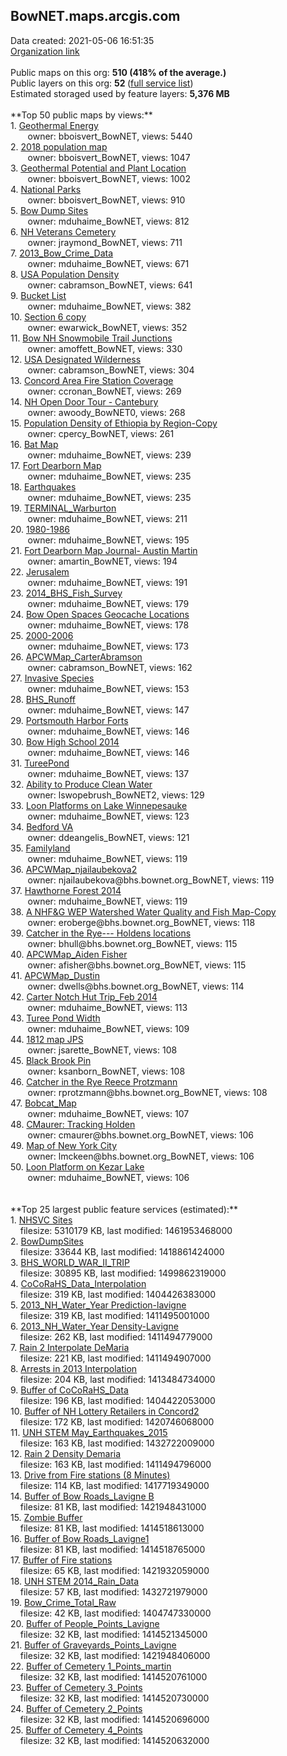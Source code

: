 <h2>BowNET.maps.arcgis.com</h2> Data created: 2021-05-06 16:51:35 <br /><a target='new' href='https://BowNET.maps.arcgis.com'>Organization link</a><br /><br />Public maps on this org: <b>510 (418% of the average.)</b><br />Public layers on this org: <b>52 </b>(<a target='new' href='https://services.arcgis.com/63cSRCcqLtJKDSR2/ArcGIS/rest/services'>full service list</a>)<br />Estimated storaged used by feature layers: <b>5,376 MB</b><br /><br />**Top 50 public maps by views:**<br />  1. <a target='new' href='https://www.arcgis.com/home/item.html?id=9ad1a71346ec40c6a938e14824179fb8'>Geothermal Energy</a> <br />  &nbsp;&nbsp;&nbsp;&nbsp; &nbsp;&nbsp;owner: bboisvert_BowNET, views: 5440<br />  2. <a target='new' href='https://www.arcgis.com/home/item.html?id=18869f7551d1431dba1fc9f4eab28ecc'>2018 population map</a> <br />  &nbsp;&nbsp;&nbsp;&nbsp; &nbsp;&nbsp;owner: bboisvert_BowNET, views: 1047<br />  3. <a target='new' href='https://www.arcgis.com/home/item.html?id=abff6baded0441678dec5dd3fff1ea36'>Geothermal Potential and Plant Location</a> <br />  &nbsp;&nbsp;&nbsp;&nbsp; &nbsp;&nbsp;owner: bboisvert_BowNET, views: 1002<br />  4. <a target='new' href='https://www.arcgis.com/home/item.html?id=8b03aa2b25244582ba875cfb17faf7ed'>National Parks</a> <br />  &nbsp;&nbsp;&nbsp;&nbsp; &nbsp;&nbsp;owner: bboisvert_BowNET, views: 910<br />  5. <a target='new' href='https://www.arcgis.com/home/item.html?id=3a0154b8e935481390d5a52d8a2add2f'>Bow Dump Sites</a> <br />  &nbsp;&nbsp;&nbsp;&nbsp; &nbsp;&nbsp;owner: mduhaime_BowNET, views: 812<br />  6. <a target='new' href='https://www.arcgis.com/home/item.html?id=c87b786885384276b07cfc327f6e5dd0'>NH Veterans Cemetery</a> <br />  &nbsp;&nbsp;&nbsp;&nbsp; &nbsp;&nbsp;owner: jraymond_BowNET, views: 711<br />  7. <a target='new' href='https://www.arcgis.com/home/item.html?id=1ce02a354c9445f8b881bdb6ba72a9ea'>2013_Bow_Crime_Data</a> <br />  &nbsp;&nbsp;&nbsp;&nbsp; &nbsp;&nbsp;owner: mduhaime_BowNET, views: 671<br />  8. <a target='new' href='https://www.arcgis.com/home/item.html?id=ce08cce77a67411f962e1fd6713198a7'>USA Population Density</a> <br />  &nbsp;&nbsp;&nbsp;&nbsp; &nbsp;&nbsp;owner: cabramson_BowNET, views: 641<br />  9. <a target='new' href='https://www.arcgis.com/home/item.html?id=e746010ef0a64040a04c84e4f83c47c6'>Bucket List</a> <br />  &nbsp;&nbsp;&nbsp;&nbsp; &nbsp;&nbsp;owner: mduhaime_BowNET, views: 382<br />  10. <a target='new' href='https://www.arcgis.com/home/item.html?id=82f8266608fa4bf1a365ee43f86ca271'>Section 6 copy</a> <br />  &nbsp;&nbsp;&nbsp;&nbsp; &nbsp;&nbsp;owner: ewarwick_BowNET, views: 352<br />  11. <a target='new' href='https://www.arcgis.com/home/item.html?id=a11f8b8fb5ee48068bfd9d04076bdb42'>Bow NH Snowmobile Trail Junctions</a> <br />  &nbsp;&nbsp;&nbsp;&nbsp; &nbsp;&nbsp;owner: amoffett_BowNET, views: 330<br />  12. <a target='new' href='https://www.arcgis.com/home/item.html?id=4ba1efe0baa645f2afd47f16d0c9b448'>USA Designated Wilderness</a> <br />  &nbsp;&nbsp;&nbsp;&nbsp; &nbsp;&nbsp;owner: cabramson_BowNET, views: 304<br />  13. <a target='new' href='https://www.arcgis.com/home/item.html?id=7a6e25d675a440bca7d6ab899250d575'>Concord Area Fire Station Coverage</a> <br />  &nbsp;&nbsp;&nbsp;&nbsp; &nbsp;&nbsp;owner: ccronan_BowNET, views: 269<br />  14. <a target='new' href='https://www.arcgis.com/home/item.html?id=ab25bb95d4b44bbb9111e3198c708f25'>NH Open Door Tour - Cantebury</a> <br />  &nbsp;&nbsp;&nbsp;&nbsp; &nbsp;&nbsp;owner: awoody_BowNET0, views: 268<br />  15. <a target='new' href='https://www.arcgis.com/home/item.html?id=8aed05d3866042279f7de3d14c221d08'>Population Density of Ethiopia by Region-Copy</a> <br />  &nbsp;&nbsp;&nbsp;&nbsp; &nbsp;&nbsp;owner: cpercy_BowNET, views: 261<br />  16. <a target='new' href='https://www.arcgis.com/home/item.html?id=dd90d8421d5c4436b418ee2a71430721'>Bat Map</a> <br />  &nbsp;&nbsp;&nbsp;&nbsp; &nbsp;&nbsp;owner: mduhaime_BowNET, views: 239<br />  17. <a target='new' href='https://www.arcgis.com/home/item.html?id=ad9bad6516894b1e9f7c917a429e7081'>Fort Dearborn Map</a> <br />  &nbsp;&nbsp;&nbsp;&nbsp; &nbsp;&nbsp;owner: mduhaime_BowNET, views: 235<br />  18. <a target='new' href='https://www.arcgis.com/home/item.html?id=920894163ff94773b5ef7be7e7dd11d1'>Earthquakes</a> <br />  &nbsp;&nbsp;&nbsp;&nbsp; &nbsp;&nbsp;owner: mduhaime_BowNET, views: 235<br />  19. <a target='new' href='https://www.arcgis.com/home/item.html?id=f20933d3678c40d2bba68b62703a23d5'>TERMINAL_Warburton</a> <br />  &nbsp;&nbsp;&nbsp;&nbsp; &nbsp;&nbsp;owner: mduhaime_BowNET, views: 211<br />  20. <a target='new' href='https://www.arcgis.com/home/item.html?id=f1a3af741a97499fbb5af217c7b0dc06'>1980-1986</a> <br />  &nbsp;&nbsp;&nbsp;&nbsp; &nbsp;&nbsp;owner: mduhaime_BowNET, views: 195<br />  21. <a target='new' href='https://www.arcgis.com/home/item.html?id=888e89ea3de0403793be21541c1d7703'>Fort Dearborn Map Journal- Austin Martin</a> <br />  &nbsp;&nbsp;&nbsp;&nbsp; &nbsp;&nbsp;owner: amartin_BowNET, views: 194<br />  22. <a target='new' href='https://www.arcgis.com/home/item.html?id=b3438a8627354054bb7fbf218524c175'>Jerusalem</a> <br />  &nbsp;&nbsp;&nbsp;&nbsp; &nbsp;&nbsp;owner: mduhaime_BowNET, views: 191<br />  23. <a target='new' href='https://www.arcgis.com/home/item.html?id=e39ff65af6334d99a3a96229efd00ea8'>2014_BHS_Fish_Survey</a> <br />  &nbsp;&nbsp;&nbsp;&nbsp; &nbsp;&nbsp;owner: mduhaime_BowNET, views: 179<br />  24. <a target='new' href='https://www.arcgis.com/home/item.html?id=976c1eac13ef4028bf6d5a413bdbdc3d'>Bow Open Spaces Geocache Locations</a> <br />  &nbsp;&nbsp;&nbsp;&nbsp; &nbsp;&nbsp;owner: mduhaime_BowNET, views: 178<br />  25. <a target='new' href='https://www.arcgis.com/home/item.html?id=74cb12c13abb480098ff6014f87df459'>2000-2006</a> <br />  &nbsp;&nbsp;&nbsp;&nbsp; &nbsp;&nbsp;owner: mduhaime_BowNET, views: 173<br />  26. <a target='new' href='https://www.arcgis.com/home/item.html?id=857eecca378f4cc4a0b02b7d5763e0b3'>APCWMap_CarterAbramson</a> <br />  &nbsp;&nbsp;&nbsp;&nbsp; &nbsp;&nbsp;owner: cabramson_BowNET, views: 162<br />  27. <a target='new' href='https://www.arcgis.com/home/item.html?id=41c212e59fa34b85a8c96c56a6e53f48'>Invasive Species</a> <br />  &nbsp;&nbsp;&nbsp;&nbsp; &nbsp;&nbsp;owner: mduhaime_BowNET, views: 153<br />  28. <a target='new' href='https://www.arcgis.com/home/item.html?id=4ebd375cc8f1484bafd6ca6d31681cf3'>BHS_Runoff</a> <br />  &nbsp;&nbsp;&nbsp;&nbsp; &nbsp;&nbsp;owner: mduhaime_BowNET, views: 147<br />  29. <a target='new' href='https://www.arcgis.com/home/item.html?id=6f862f4925d64bd9a496d31f21ef56dc'>Portsmouth Harbor Forts</a> <br />  &nbsp;&nbsp;&nbsp;&nbsp; &nbsp;&nbsp;owner: mduhaime_BowNET, views: 146<br />  30. <a target='new' href='https://www.arcgis.com/home/item.html?id=5b0b8b546ad94ecf948bf79a650c1bf2'>Bow High School 2014</a> <br />  &nbsp;&nbsp;&nbsp;&nbsp; &nbsp;&nbsp;owner: mduhaime_BowNET, views: 146<br />  31. <a target='new' href='https://www.arcgis.com/home/item.html?id=6ab0b04b75db44cb992d11fca97c44e7'>TureePond</a> <br />  &nbsp;&nbsp;&nbsp;&nbsp; &nbsp;&nbsp;owner: mduhaime_BowNET, views: 137<br />  32. <a target='new' href='https://www.arcgis.com/home/item.html?id=8a407bc1e5494277a8892048838e457a'>Ability to Produce Clean Water</a> <br />  &nbsp;&nbsp;&nbsp;&nbsp; &nbsp;&nbsp;owner: lswopebrush_BowNET2, views: 129<br />  33. <a target='new' href='https://www.arcgis.com/home/item.html?id=ec6fd385a89f48c7b951f7a06d64c21d'>Loon Platforms on Lake Winnepesauke</a> <br />  &nbsp;&nbsp;&nbsp;&nbsp; &nbsp;&nbsp;owner: mduhaime_BowNET, views: 123<br />  34. <a target='new' href='https://www.arcgis.com/home/item.html?id=130a41c5f68e49258bba63851fd148b8'>Bedford VA</a> <br />  &nbsp;&nbsp;&nbsp;&nbsp; &nbsp;&nbsp;owner: ddeangelis_BowNET, views: 121<br />  35. <a target='new' href='https://www.arcgis.com/home/item.html?id=a3e1fb7f3c844fe3a0d0ac580b063be2'>Familyland</a> <br />  &nbsp;&nbsp;&nbsp;&nbsp; &nbsp;&nbsp;owner: mduhaime_BowNET, views: 119<br />  36. <a target='new' href='https://www.arcgis.com/home/item.html?id=393686661eac406983b6ac53cc255963'>APCWMap_njailaubekova2</a> <br />  &nbsp;&nbsp;&nbsp;&nbsp; &nbsp;&nbsp;owner: njailaubekova@bhs.bownet.org_BowNET, views: 119<br />  37. <a target='new' href='https://www.arcgis.com/home/item.html?id=2b7889c083d14393a57e6d6b6fb7dd1c'>Hawthorne Forest 2014</a> <br />  &nbsp;&nbsp;&nbsp;&nbsp; &nbsp;&nbsp;owner: mduhaime_BowNET, views: 119<br />  38. <a target='new' href='https://www.arcgis.com/home/item.html?id=554976eb720d47e0849e3516e3f64c62'>A NHF&G WEP Watershed Water Quality and Fish Map-Copy</a> <br />  &nbsp;&nbsp;&nbsp;&nbsp; &nbsp;&nbsp;owner: eroberge@bhs.bownet.org_BowNET, views: 118<br />  39. <a target='new' href='https://www.arcgis.com/home/item.html?id=112d3ab404324532b7960b87e1f99580'>Catcher in the Rye--- Holdens locations</a> <br />  &nbsp;&nbsp;&nbsp;&nbsp; &nbsp;&nbsp;owner: bhull@bhs.bownet.org_BowNET, views: 115<br />  40. <a target='new' href='https://www.arcgis.com/home/item.html?id=6f1d425a1b1242bca9469bd49e7123e2'>APCWMap_Aiden Fisher</a> <br />  &nbsp;&nbsp;&nbsp;&nbsp; &nbsp;&nbsp;owner: afisher@bhs.bownet.org_BowNET, views: 115<br />  41. <a target='new' href='https://www.arcgis.com/home/item.html?id=abe46600dbfe45819ac495636f7471b7'>APCWMap_Dustin</a> <br />  &nbsp;&nbsp;&nbsp;&nbsp; &nbsp;&nbsp;owner: dwells@bhs.bownet.org_BowNET, views: 114<br />  42. <a target='new' href='https://www.arcgis.com/home/item.html?id=0fb99c5f40534634b5c7a26dbc47ae5a'>Carter Notch Hut Trip_Feb 2014</a> <br />  &nbsp;&nbsp;&nbsp;&nbsp; &nbsp;&nbsp;owner: mduhaime_BowNET, views: 113<br />  43. <a target='new' href='https://www.arcgis.com/home/item.html?id=59f88a1fc1704638a455865f9ecbba80'>Turee Pond Width</a> <br />  &nbsp;&nbsp;&nbsp;&nbsp; &nbsp;&nbsp;owner: mduhaime_BowNET, views: 109<br />  44. <a target='new' href='https://www.arcgis.com/home/item.html?id=477ee6404c1e49b7b2c9538b126177b1'>1812 map JPS</a> <br />  &nbsp;&nbsp;&nbsp;&nbsp; &nbsp;&nbsp;owner: jsarette_BowNET, views: 108<br />  45. <a target='new' href='https://www.arcgis.com/home/item.html?id=0c51c3209af34cf0905dc55df5809906'>Black Brook Pin</a> <br />  &nbsp;&nbsp;&nbsp;&nbsp; &nbsp;&nbsp;owner: ksanborn_BowNET, views: 108<br />  46. <a target='new' href='https://www.arcgis.com/home/item.html?id=ef9b5cb74a434ca7882b06fb8648c7d5'>Catcher in the Rye Reece Protzmann</a> <br />  &nbsp;&nbsp;&nbsp;&nbsp; &nbsp;&nbsp;owner: rprotzmann@bhs.bownet.org_BowNET, views: 108<br />  47. <a target='new' href='https://www.arcgis.com/home/item.html?id=258fd5f4bb19497baaa331ff0f58dd40'>Bobcat_Map</a> <br />  &nbsp;&nbsp;&nbsp;&nbsp; &nbsp;&nbsp;owner: mduhaime_BowNET, views: 107<br />  48. <a target='new' href='https://www.arcgis.com/home/item.html?id=5701a3a876244136833b1f6bc18e24a1'>CMaurer: Tracking Holden</a> <br />  &nbsp;&nbsp;&nbsp;&nbsp; &nbsp;&nbsp;owner: cmaurer@bhs.bownet.org_BowNET, views: 106<br />  49. <a target='new' href='https://www.arcgis.com/home/item.html?id=e1296215a18b4f94bc902fea41962dc1'>Map of New York City</a> <br />  &nbsp;&nbsp;&nbsp;&nbsp; &nbsp;&nbsp;owner: lmckeen@bhs.bownet.org_BowNET, views: 106<br />  50. <a target='new' href='https://www.arcgis.com/home/item.html?id=a09b18945f284443966b4282da877c03'>Loon Platform on Kezar Lake</a> <br />  &nbsp;&nbsp;&nbsp;&nbsp; &nbsp;&nbsp;owner: mduhaime_BowNET, views: 106<br /><br /><br />**Top 25 largest public feature services (estimated):**<br /> 1. <a target='new' href='https://www.arcgis.com/home/item.html?id=978cb344c3ad469caeafb399ae45b503'>NHSVC Sites</a><br /> &nbsp;&nbsp;&nbsp;&nbsp;filesize: 5310179 KB, last modified: 1461953468000<br /> 2. <a target='new' href='https://www.arcgis.com/home/item.html?id=8a68f15afa4149cbaffc13706b6751ba'>BowDumpSites</a><br /> &nbsp;&nbsp;&nbsp;&nbsp;filesize: 33644 KB, last modified: 1418861424000<br /> 3. <a target='new' href='https://www.arcgis.com/home/item.html?id=1f125aa56b424226af1e310abb6b60db'>BHS_WORLD_WAR_II_TRIP</a><br /> &nbsp;&nbsp;&nbsp;&nbsp;filesize: 30895 KB, last modified: 1499862319000<br /> 4. <a target='new' href='https://www.arcgis.com/home/item.html?id=f79cb9b6f2de42409e0398ede9d67c82'>CoCoRaHS_Data_Interpolation</a><br /> &nbsp;&nbsp;&nbsp;&nbsp;filesize: 319 KB, last modified: 1404426383000<br /> 5. <a target='new' href='https://www.arcgis.com/home/item.html?id=fcecd647c9e54883a8796058811196d4'>2013_NH_Water_Year Prediction-lavigne</a><br /> &nbsp;&nbsp;&nbsp;&nbsp;filesize: 319 KB, last modified: 1411495001000<br /> 6. <a target='new' href='https://www.arcgis.com/home/item.html?id=0f9f275772684ed2925af46397ce857a'>2013_NH_Water_Year Density-Lavigne</a><br /> &nbsp;&nbsp;&nbsp;&nbsp;filesize: 262 KB, last modified: 1411494779000<br /> 7. <a target='new' href='https://www.arcgis.com/home/item.html?id=52b2d8eccf5842479b1a6901d7642fa3'>Rain 2 Interpolate DeMaria</a><br /> &nbsp;&nbsp;&nbsp;&nbsp;filesize: 221 KB, last modified: 1411494907000<br /> 8. <a target='new' href='https://www.arcgis.com/home/item.html?id=142ed52073e242668a76966f8f2756ab'>Arrests in 2013 Interpolation</a><br /> &nbsp;&nbsp;&nbsp;&nbsp;filesize: 204 KB, last modified: 1413484734000<br /> 9. <a target='new' href='https://www.arcgis.com/home/item.html?id=7f43ccb3f35943ce90c6b705cb347f18'>Buffer of CoCoRaHS_Data</a><br /> &nbsp;&nbsp;&nbsp;&nbsp;filesize: 196 KB, last modified: 1404422053000<br /> 10. <a target='new' href='https://www.arcgis.com/home/item.html?id=dfbc083dda0e4e4089213d1e46ccfc59'>Buffer of NH Lottery Retailers in Concord2</a><br /> &nbsp;&nbsp;&nbsp;&nbsp;filesize: 172 KB, last modified: 1420746068000<br /> 11. <a target='new' href='https://www.arcgis.com/home/item.html?id=1f4d4c2b8ec241b8b68bf217f4e62b17'>UNH STEM May_Earthquakes_2015</a><br /> &nbsp;&nbsp;&nbsp;&nbsp;filesize: 163 KB, last modified: 1432722009000<br /> 12. <a target='new' href='https://www.arcgis.com/home/item.html?id=bb40d7ec5f2544fc98bcd75808ef6c3c'>Rain 2 Density Demaria</a><br /> &nbsp;&nbsp;&nbsp;&nbsp;filesize: 163 KB, last modified: 1411494796000<br /> 13. <a target='new' href='https://www.arcgis.com/home/item.html?id=83a45ca406f64847b812f8a344112973'>Drive from Fire stations (8 Minutes)</a><br /> &nbsp;&nbsp;&nbsp;&nbsp;filesize: 114 KB, last modified: 1417719349000<br /> 14. <a target='new' href='https://www.arcgis.com/home/item.html?id=f994d29d14c046aba83f14cf351fb191'>Buffer of Bow Roads_Lavigne B</a><br /> &nbsp;&nbsp;&nbsp;&nbsp;filesize: 81 KB, last modified: 1421948431000<br /> 15. <a target='new' href='https://www.arcgis.com/home/item.html?id=64421e071e4c47f085b4cab65b403354'>Zombie Buffer</a><br /> &nbsp;&nbsp;&nbsp;&nbsp;filesize: 81 KB, last modified: 1414518613000<br /> 16. <a target='new' href='https://www.arcgis.com/home/item.html?id=0a3d74c1ff7e4560aec2b69d25e5eccc'>Buffer of Bow Roads_Lavigne1</a><br /> &nbsp;&nbsp;&nbsp;&nbsp;filesize: 81 KB, last modified: 1414518765000<br /> 17. <a target='new' href='https://www.arcgis.com/home/item.html?id=64d9e590d3554a54888609ed5ee9f635'>Buffer of Fire stations</a><br /> &nbsp;&nbsp;&nbsp;&nbsp;filesize: 65 KB, last modified: 1421932059000<br /> 18. <a target='new' href='https://www.arcgis.com/home/item.html?id=a231f68e49ed49129c53cc416b33ee3b'>UNH STEM 2014_Rain_Data</a><br /> &nbsp;&nbsp;&nbsp;&nbsp;filesize: 57 KB, last modified: 1432721979000<br /> 19. <a target='new' href='https://www.arcgis.com/home/item.html?id=2432622c11dd47d68369218a9440dec5'>Bow_Crime_Total_Raw</a><br /> &nbsp;&nbsp;&nbsp;&nbsp;filesize: 42 KB, last modified: 1404747330000<br /> 20. <a target='new' href='https://www.arcgis.com/home/item.html?id=6744f2010640420c88628790eeef7db9'>Buffer of People_Points_Lavigne</a><br /> &nbsp;&nbsp;&nbsp;&nbsp;filesize: 32 KB, last modified: 1414521345000<br /> 21. <a target='new' href='https://www.arcgis.com/home/item.html?id=2e6c859be54849079e26d45b364a6660'>Buffer of Graveyards_Points_Lavigne</a><br /> &nbsp;&nbsp;&nbsp;&nbsp;filesize: 32 KB, last modified: 1421948406000<br /> 22. <a target='new' href='https://www.arcgis.com/home/item.html?id=333bc33baa354eab8ce1897f20eae309'>Buffer of Cemetery 1_Points_martin</a><br /> &nbsp;&nbsp;&nbsp;&nbsp;filesize: 32 KB, last modified: 1414520761000<br /> 23. <a target='new' href='https://www.arcgis.com/home/item.html?id=cf4ee6c897ff40f7b30e3f92ae9d9b6a'>Buffer of Cemetery 3_Points</a><br /> &nbsp;&nbsp;&nbsp;&nbsp;filesize: 32 KB, last modified: 1414520730000<br /> 24. <a target='new' href='https://www.arcgis.com/home/item.html?id=78e36b9bd2d140ab899bbbebbd4e6628'>Buffer of Cemetery 2_Points</a><br /> &nbsp;&nbsp;&nbsp;&nbsp;filesize: 32 KB, last modified: 1414520696000<br /> 25. <a target='new' href='https://www.arcgis.com/home/item.html?id=afd3feeec11740aeb86c64ab5cc3348f'>Buffer of Cemetery 4_Points</a><br /> &nbsp;&nbsp;&nbsp;&nbsp;filesize: 32 KB, last modified: 1414520632000<br />